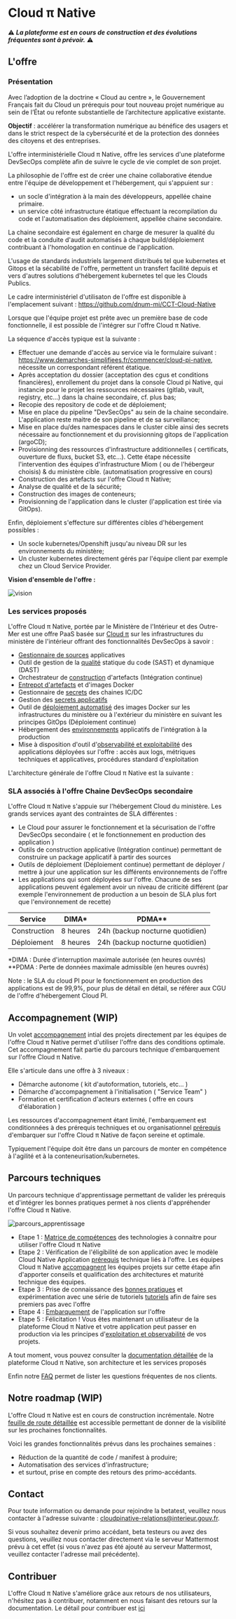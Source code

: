 # Cloud π Native

:warning: __*La plateforme est en cours de construction et des évolutions fréquentes sont à prévoir.*__ :warning:

## L'offre

### Présentation 


Avec l’adoption de la doctrine « Cloud au centre », le Gouvernement Français fait du Cloud un prérequis pour tout nouveau projet numérique au sein de l’État ou refonte substantielle de l’architecture applicative existante.

**Objectif** : accélérer la transformation numérique au bénéfice des usagers et dans le strict respect de la cybersécurité et de la protection des données des citoyens et des entreprises.

L'offre interministérielle Cloud π Native, offre les services d'une plateforme DevSecOps complète afin de suivre le cycle de vie complet de son projet.

La philosophie de l'offre est de créer une chaine collaborative étendue entre l'équipe de développement et l'hébergement, qui s'appuient sur :
 - un socle d'intégration à la main des développeurs, appellée chaine primaire.
 - un service côté infrastructure étatique effectuant la recompilation du code et l'automatisation des déploiement, appellée chaine secondaire. 
 
La chaine secondaire est également en charge de mesurer la qualité du code et la conduite d'audit automatisés à chaque build/déploiement contribuant à l'homologation en continue de l'application.

L'usage de standards industriels largement distribués tel que kubernetes et Gitops et la sécabilité de l'offre, permettent un transfert facilité depuis et vers d'autres solutions d'hébergement kubernetes tel que les Clouds Publics.

Le cadre interministériel d'utilisaton de l'offre est disponible à l'emplacement suivant : <https://github.com/dnum-mi/CCT-Cloud-Native>

Lorsque que l'équipe projet est prête avec un première base de code fonctionnelle, il est possible de l'intégrer sur l'offre Cloud π Native.

La séquence d'accès typique est la suivante  :

  - Effectuer une demande d'accès au service via le formulaire suivant : <https://www.demarches-simplifiees.fr/commencer/cloud-pi-native>, nécessite un correspondant référent étatique.
  - Après acceptation du dossier (acceptation des cgus et conditions financières), enrollement du projet dans la console Cloud pi Native, qui instancie pour le projet les ressources nécessaires (gitlab, vault, registry, etc...) dans la chaine secondaire, cf. plus bas;
  - Recopie des repository de code et de déploiement;
  - Mise en place du pipeline "DevSecOps" au sein de la chaine secondaire. L'application reste maitre de son pipeline et de sa surveillance;
  - Mise en place du/des namespaces dans le cluster cible ainsi des secrets nécessaire au fonctionnement et du provisionning gitops de l'application (argoCD);
  - Provisionning des ressources d'infrastructure additionnelles ( certificats, ouverture de fluxs, bucket S3, etc...). Cette étape nécessite l'intervention des équipes d'infrastructure Miom ( ou de l'hébergeur choisis) & du ministère cible. (automatisation progressive en cours)
  - Construction des artefacts sur l'offre Cloud π Native;
  - Analyse de qualité et de la sécurité;
  - Construction des images de conteneurs;
  - Provisionning de l'application dans le cluster (l'application est tirée via GitOps).

Enfin, déploiement s'effecture sur différentes cibles d'hébergement  possibles :

 - Un socle kubernetes/Openshift jusqu'au niveau DR sur les environnements du ministère;
 - Un cluster kubernetes directement gérés par l'équipe client par exemple chez un Cloud Service Provider.

**Vision d'ensemble de l'offre :**

![vision](img/vision-globale.png)

### Les services proposés

L'offre Cloud π Native, portée par le Ministère de l'Intérieur et des Outre-Mer est une offre PaaS basée sur [Cloud π](https://www.numerique.gouv.fr/services/cloud/cloud-interne/) sur les infrastructures du ministère de l'intérieur offrant des fonctionnalités DevSecOps à savoir :

  - [Gestionnaire de sources](produits/gitlab.md) applicatives
  - Outil de gestion de la [qualité](produits/sonarqube.md) statique du code (SAST) et dynamique (DAST)
  - Orchestrateur de [construction](produits/gitlab.md) d'artefacts (Intégration continue)
  - [Entrepot d'artefacts](produits/artefacts.md) et d'images Docker
  - Gestionnaire de [secrets](produits/vault.md) des chaines IC/DC
  - Gestion des [secrets applicatifs](gestion-secrets.md)
  - Outil de [déploiement automatisé](produits/gitops.md) des images Docker sur les infrastructures du ministère ou à l'extérieur du ministère en suivant les principes GitOps (Déploiement continue)
  - Hébergement des [environnements](gestion-environnements.md) applicatifs de l'intégration à la production
  - Mise à disposition d'outil d'[observabilité et exploitabilité](exploitation.md) des applications déployées sur l'offre : accès aux logs, métriques techniques et applicatives, procédures standard d'exploitation

L'architecture générale de l'offre Cloud π Native est la suivante :

[](img/architecture.png)

### SLA associés à l'offre Chaine DevSecOps secondaire 

L'offre Cloud π Native s'appuie sur l'hébergement Cloud du ministère. Les grands services ayant des contraintes de SLA différentes :

  - Le Cloud pour assurer le fonctionnement et la sécurisation de l'offre DevSecOps secondaire ( et le fonctionnement en production des application )
  - Outils de construction applicative (Intégration continue) permettant de construire un package applicatif à partir des sources
  - Outils de déploiement (Déploiement continue) permettant de déployer / mettre à jour une application sur les différents environnements de l'offre
  - Les applications qui sont déployées sur l'offre. Chacune de ses applications peuvent également avoir un niveau de criticité différent (par exemple l'environnement de production a un besoin de SLA plus fort que l'environnement de recette)

| Service        | DIMA*           |        PDMA**
| -------------- | --------------- | ------------------------ |
| Construction   | 8 heures        | 24h (backup nocturne quotidien) |
| Déploiement    | 8 heures        | 24h (backup nocturne quotidien) |

*DIMA : Durée d'interruption maximale autorisée (en heures ouvrés)
**PDMA : Perte de données maximale admissible (en heures ouvrés)

Note : le SLA du cloud PI pour le fonctionnement en production des applications est de 99,9%, pour plus de détail en détail, se référer aux CGU de l'offre d'hébergement Cloud PI.

## Accompagnement  (WIP)

Un volet [accompagnement](accompagnement.md) intial des projets directement par les équipes de l'offre Cloud π Native permet d'utiliser l'offre dans des conditions optimale. Cet accompagnement fait partie du parcours technique d'embarquement sur l'offre Cloud π Native.

Elle s'articule dans une offre à 3 niveaux :
 - Démarche autonome ( kit d'autoformation, tutoriels, etc... )
 - Démarche d'accompagnement à l'initialisation ( "Service Team" )
- Formation et certification d'acteurs externes ( offre en cours d'élaboration )

Les ressources d'accompagnement étant limité, l'embarquement est conditionnées à des prérequis techniques et ou organisationnel  [prérequis](prerequisites.md) d'embarquer sur l'offre Cloud π Native de façon sereine et optimale.

Typiquement l'équipe doit être dans un parcours de monter en compétence à l'agilité et à la conteneurisation/kubernetes.

## Parcours techniques

Un parcours technique d'apprentissage permettant de valider les prérequis et d'intégrer les bonnes pratiques permet à nos clients d'appréhender l'offre Cloud π Native. 

![parcours_apprentissage](img/parcours_apprentissage.png)

  - Etape 1 : [Matrice de compétences](matrice-competences.md) des technologies à connaitre pour utiliser l'offre Cloud π Native 
  - Etape 2 : Vérification de l'éligibilité de son application avec le modèle Cloud Native Application [prérequis](prerequisites.md) technique liés à l'offre. Les équipes Cloud π Native [accompagnent](accompagnement.md) les équipes projets sur cette étape afin d'apporter conseils et qualification des architectures et maturité technique des équipes. 
  - Etape 3 : Prise de connaissance des [bonnes pratiques](bonnes-pratiques.md) et expérimentation avec une série de tutoriels [tutoriels](tutorials.md) afin de faire ses premiers pas avec l'offre
  - Etape 4 : [Embarquement](getting-started.md) de l'application sur l'offre
  - Etape 5 : Félicitation ! Vous êtes maintenant un utilisateur de la plateforme Cloud π Native et votre application peut passer en production via les principes d'[exploitation et observabilité](exploitation.md) de vos projets.


A tout moment, vous pouvez consulter la [documentation détaillée](description-plateforme.md) de la plateforme Cloud π Native, son architecture et les services proposés

Enfin notre [FAQ](faq.md) permet de lister les questions fréquentes de nos clients.
 
## Notre roadmap (WIP)

L'offre Cloud π Native est en cours de construction incrémentale. Notre [feuille de route détaillée](roadmap.md) est accessible permettant de donner de la visibilité sur les prochaines fonctionnalités. 

Voici les grandes fonctionnalités prévus dans les prochaines semaines :
 - Réduction de la quantité de code / manifest à produire;
 - Automatisation des services d'infrastructure;
 - et surtout, prise en compte des retours des primo-accédants.

## Contact

Pour toute information ou demande pour rejoindre la betatest, veuillez nous contacter à l'adresse suivante : <cloudpinative-relations@interieur.gouv.fr>.

Si vous souhaitez devenir primo accédant, beta testeurs ou avez des questions, veuillez nous contacter directement via le serveur Mattermost prévu à cet effet (si vous n'avez pas été ajouté au serveur Mattermost, veuillez contacter l'adresse mail précédente).

## Contribuer

L'offre Cloud π Native s'améliore grâce aux retours de nos utilisateurs, n'hésitez pas à contribuer, notamment en nous faisant des retours sur la documentation. Le détail pour contribuer est [ici](CONTRIBUTING.md)

